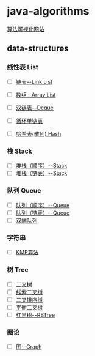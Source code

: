 # java-algorithms

[算法可视化网站](https://www.cs.usfca.edu/~galles/visualization/Algorithms.html)

## data-structures

### 线性表 List

- [ ] [链表--Link List]()
- [ ] [数组--Array List]()

- [ ] [双链表--Deque]()

- [ ] [循环单链表]()

- [ ] [哈希表(散列) Hash]()

### 栈 Stack
- [ ] [堆栈（顺序）--Stack]()
- [ ] [堆栈（链表）--Stack]()

### 队列 Queue
- [ ] [队列（顺序）--Queue]()
- [ ] [队列（链表）--Queue]()
- [ ] [双端队列]()

### 字符串

- [ ] [KMP算法]()


### 树 Tree

- [ ] [二叉树]()
- [ ] [线索二叉树]()
- [ ] [二叉排序树]()
- [ ] [平衡二叉树]()
- [ ] [红黑树--RBTree](https://changzerr.github.io/2022/11/02/%E6%95%B0%E6%8D%AE%E7%BB%93%E6%9E%84%E2%80%94%E2%80%94%E7%BA%A2%E9%BB%91%E6%A0%91/)

### 图论

- [ ] [图--Graph]()

